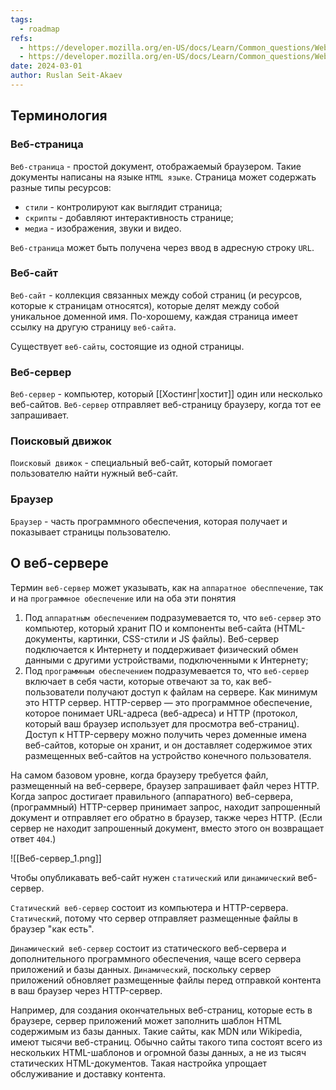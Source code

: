 ```yaml
---
tags:
  - roadmap
refs:
  - https://developer.mozilla.org/en-US/docs/Learn/Common_questions/Web_mechanics/What_is_a_web_server
  - https://developer.mozilla.org/en-US/docs/Learn/Common_questions/Web_mechanics/Pages_sites_servers_and_search_engines
date: 2024-03-01
author: Ruslan Seit-Akaev
---
```

## Терминология

### Веб-страница

`Веб-страница` - простой документ, отображаемый браузером. Такие документы написаны на языке `HTML языке`.  Страница может содержать разные типы ресурсов:
- `стили` - контролируют как выглядит страница;
- `скрипты` - добавляют интерактивность странице;
- `медиа` - изображения, звуки и видео.

`Веб-страница` может быть получена через ввод в адресную строку `URL`.

### Веб-сайт

`Веб-сайт` - коллекция связанных между собой страниц (и ресурсов, которые к страницам относятся), которые делят между собой уникальное доменной имя.  По-хорошему, каждая страница имеет ссылку на другую страницу `веб-сайта`.

Существует `веб-сайты`, состоящие из одной страницы.

### Веб-сервер

`Веб-сервер` - компьютер, который [[Хостинг|хостит]] один или несколько веб-сайтов. `Веб-сервер` отправляет веб-страницу браузеру, когда тот ее запрашивает.

### Поисковый движок

`Поисковый движок` - специальный веб-сайт, который помогает пользователю найти нужный веб-сайт.

### Браузер

`Браузер` - часть программного обеспечения, которая получает и показывает страницы пользователю.

## О веб-сервере

Термин `веб-сервер` может указывать, как на `аппаратное обесппечение`, так и на `программное обеспечение` или на оба эти понятия

1. Под `аппаратным обеспечением` подразумевается то, что `веб-сервер` это компьютер, который хранит ПО и компоненты веб-сайта (HTML-документы, картинки, CSS-стили и JS файлы). Веб-сервер подключается к Интернету и поддерживает физический обмен данными с другими устройствами, подключенными к Интернету;
2. Под `программным обеспечением` подразумевается то, что `веб-сервер` включает в себя части, которые отвечают за то, как веб-пользователи получают доступ к файлам на сервере. Как минимум это HTTP сервер. HTTP-сервер — это программное обеспечение, которое понимает URL-адреса (веб-адреса) и HTTP (протокол, который ваш браузер использует для просмотра веб-страниц). Доступ к HTTP-серверу можно получить через доменные имена веб-сайтов, которые он хранит, и он доставляет содержимое этих размещенных веб-сайтов на устройство конечного пользователя.

На самом базовом уровне, когда браузеру требуется файл, размещенный на веб-сервере, браузер запрашивает файл через HTTP. Когда запрос достигает правильного (аппаратного) веб-сервера, (программный) HTTP-сервер принимает запрос, находит запрошенный документ и отправляет его обратно в браузер, также через HTTP. (Если сервер не находит запрошенный документ, вместо этого он возвращает ответ `404`.)

![[Веб-сервер_1.png]]

Чтобы опубликавать веб-сайт нужен `статический` или `динамический` веб-сервер.

`Статический веб-сервер` состоит из компьютера и HTTP-сервера. `Статический`, потому что сервер отправляет размещенные файлы в браузер "как есть".

`Динамический веб-сервер` состоит из статического веб-сервера и дополнительного программного обеспечения, чаще всего сервера приложений и базы данных. `Динамический`, поскольку сервер приложений обновляет размещенные файлы перед отправкой контента в ваш браузер через HTTP-сервер.

Например, для создания окончательных веб-страниц, которые есть в браузере, сервер приложений может заполнить шаблон HTML содержимым из базы данных. Такие сайты, как MDN или Wikipedia, имеют тысячи веб-страниц. Обычно сайты такого типа состоят всего из нескольких HTML-шаблонов и огромной базы данных, а не из тысяч статических HTML-документов. Такая настройка упрощает обслуживание и доставку контента.